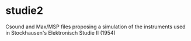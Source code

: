 # studie2
Csound and Max/MSP files proposing a simulation of the instruments used in Stockhausen's Elektronisch Studie II (1954)
